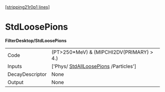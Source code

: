 [[stripping21r0p1 lines]](./stripping21r0p1-commonparticles)

# StdLoosePions

**FilterDesktop/StdLoosePions**

|                 |                                                                               |
|-----------------|-------------------------------------------------------------------------------|
| Code            | (PT\>250\*MeV) & (MIPCHI2DV(PRIMARY) \> 4.)                                   |
| Inputs          | ['Phys/ [StdAllLoosePions](./stripping21r0p1-stdallloosepions) /Particles'] |
| DecayDescriptor | None                                                                          |
| Output          | None                                                                          |
